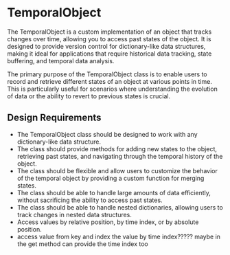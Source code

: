 # TemporalObject

The TemporalObject is a custom implementation of an object that tracks changes over time, allowing you to access past states of the object. It is designed to provide version control for dictionary-like data structures, making it ideal for applications that require historical data tracking, state buffering, and temporal data analysis.

The primary purpose of the TemporalObject class is to enable users to record and retrieve different states of an object at various points in time. This is particularly useful for scenarios where understanding the evolution of data or the ability to revert to previous states is crucial.

## Design Requirements

- The TemporalObject class should be designed to work with any dictionary-like data structure.
- The class should provide methods for adding new states to the object, retrieving past states, and navigating through the temporal history of the object.
- The class should be flexible and allow users to customize the behavior of the temporal object by providing a custom function for merging states.
- The class should be able to handle large amounts of data efficiently, without sacrificing the ability to access past states.
- The class should be able to handle nested dictionaries, allowing users to track changes in nested data structures.
- Access values by relative position, by time index, or by absolute position.
- access value from key and index the value by time index????? maybe in the get method can provide the time index too
